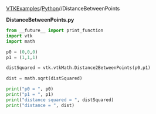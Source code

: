 [VTKExamples](/index/)/[Python](/Python)//DistanceBetweenPoints

**DistanceBetweenPoints.py**
```python
from __future__ import print_function
import vtk
import math

p0 = (0,0,0)
p1 = (1,1,1)

distSquared = vtk.vtkMath.Distance2BetweenPoints(p0,p1)

dist = math.sqrt(distSquared)

print("p0 = ", p0)
print("p1 = ", p1)
print("distance squared = ", distSquared)
print("distance = ", dist)
```
